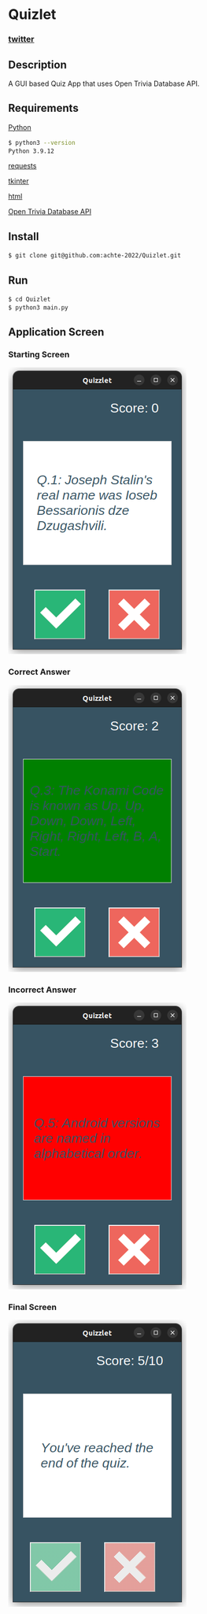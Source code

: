 # Quizlet

### [twitter](https://twitter.com/achte_te)

## Description
A GUI based Quiz App that uses Open Trivia Database API.  

## Requirements

[Python](https://www.python.org/)

```sh
$ python3 --version
Python 3.9.12
```

[requests](https://pypi.org/project/requests/)

[tkinter](https://docs.python.org/3/library/tkinter.html)

[html](https://docs.python.org/3/library/html.html)

[Open Trivia Database API](https://opentdb.com/api_config.php)

## Install

```sh
$ git clone git@github.com:achte-2022/Quizlet.git
```

## Run

```sh
$ cd Quizlet
$ python3 main.py
```

## Application Screen

### Starting Screen
![](images/start.png)

### Correct Answer
![](images/correct.png)

### Incorrect Answer
![](images/incorrect.png)


### Final Screen
![](images/final.png)
